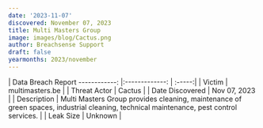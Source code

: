 ```yaml
---
date: '2023-11-07'
discovered: November 07, 2023
title: Multi Masters Group
image: images/blog/Cactus.png
author: Breachsense Support
draft: false
yearmonths: 2023/november
---
```



| Data Breach Report
------------:     |:-------------:    | :-----:|
| Victim      | multimasters.be      | 
| Threat Actor      | Cactus      | 
| Date Discovered      | Nov 07, 2023      | 
| Description      | Multi Masters Group provides cleaning, maintenance of green spaces, industrial cleaning, technical maintenance, pest control services.      | 
| Leak Size      | Unknown      | 


